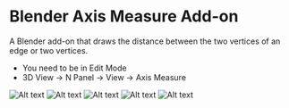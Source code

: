 # Blender Axis Measure Add-on

A Blender add-on that draws the distance between the two vertices of an edge or two vertices.

* You need to be in Edit Mode 
* 3D View -> N Panel -> View -> Axis Measure

![Alt text](../screenshots/blender_axis_measure1.png?raw=true "Title")
![Alt text](../screenshots/blender_axis_measure2.png?raw=true "Title")
![Alt text](../screenshots/blender_axis_measure3.png?raw=true "Title")
![Alt text](../screenshots/blender_axis_measure4.png?raw=true "Title")
![Alt text](../screenshots/blender_axis_measure5.png?raw=true "Title")